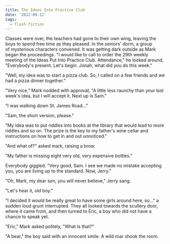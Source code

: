 ```yaml
---
title: The Ideas Into Practice Club
date: '2012-09-12'
tags:
  - flash-fiction
---
```


Classes were over, the teachers had gone to their own wing, leaving the boys to
spend free time as they pleased. In the seniors' dorm, a group
of mysterious characters convened. It was getting dark outside as Mark began the
proceedings. "I would like to call to order the 29th weekly meeting of the Ideas
Put Into Practice Club. Attendance," he looked around, "Everybody's present.
Let's begin. Jonah, what did you do this week."

<!-- truncate -->

"Well, my idea was to start a pizza club. So, I called on a few friends and we
had a pizza dinner together."

"Very nice," Mark nodded with approval, "A little less raunchy than your last
week's idea, but I will accept it. Next up is Sam."

"I was walking down St. James Road..."

"Sam, the short version, please."

"My idea was to put riddles into books at the library that would lead to more
riddles and so on. The prize is the key to my father's wine cellar and
instructions on how to get in and out unnoticed."

"And what of?" asked mark, raising a brow.

"My father is missing eight very old, very expensive bottles."

Everybody giggled. "Very good, Sam. I see we made no mistake accepting you, you
are living up to the standard. Now, Jerry."

"Oh, Mark, my dear son, you will never believe," Jerry sang.

"Let's hear it, old boy."

"I decided it would be really great to have some girls around here, so..." a
sudden loud grunt interrupted. They all looked towards the scullery door, where
it came from, and then turned to Eric, a boy who did not have a chance to speak
yet.

"Eric," Mark asked politely, "What is that?"

"A bear," the boy said with an innocent smile. A wild roar shook the room.
